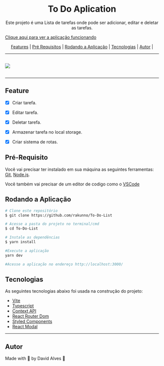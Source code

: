 <h1 align='center'>To Do Aplication</h1>
<p align='center'>Este projeto é uma Lista de tarefas onde pode ser adicionar, editar e deletar as tarefas.</p>
<p><a href='https://rakunnotodolist.netlify.app/'>Clique aqui para ver a aplicação funcionando</a></p>

<p align='center'>
<a href='#feature'>Features</a> |
<a href='#pré-requisito'>Pré Requisitos</a> |
<a href='#pré-requisito'>Rodando a Aplicação</a> |
<a href='#pré-requisito'>Tecnologias</a> |
<a href='#pré-requisito'>Autor</a> |
</p>
<hr>
<br>
<a href='https://david-react-to-do-list.netlify.app/'>
<img src='./github/todo.gif'>
</a>
<br>
<br>
<hr>

 ## Feature

- [x] Criar tarefa.
- [x] Editar tarefa.
- [x] Deletar tarefa.
- [x] Armazenar tarefa no local storage.
- [x] Criar sistema de rotas.


## Pré-Requisito

Você vai precisar ter instalado em sua máquina as seguintes ferramentas: <a href='https://git-scm.com/'>Git</a>, <a href='https://nodejs.org/en/'>Node.js</a>.

Você também vai precisar de um editor de codigo como o <a href='https://code.visualstudio.com/'>VSCode</a>

## Rodando a Aplicação
```bash
# Clone este repositório
$ git clone https://github.com/rakunno/To-Do-List

# Acesse a pasta do projeto no terminal/cmd
$ cd To-Do-List

# Instale as dependências
$ yarn install

#Execute a aplicação
yarn dev

#Acesse a aplicação no endereço http://localhost:3000/
```

## Tecnologias
As seguintes tecnologias abaixo foi usada na construção do projeto:

- <a href='https://vitejs.dev/'>Vite</a>
- <a href='https://www.typescriptlang.org/'>Typescript</a>
- <a href='https://pt-br.reactjs.org/docs/context.html'>Context API</a>
- <a href='https://v5.reactrouter.com/web/guides/quick-start'>React Router Dom</a>
- <a href='https://styled-components.com/'>Styled Components</a>
- <a href='https://github.com/reactjs/react-modal'>React Modal</a>
<hr>

## Autor
Made with 💜 by David Alves 👋
